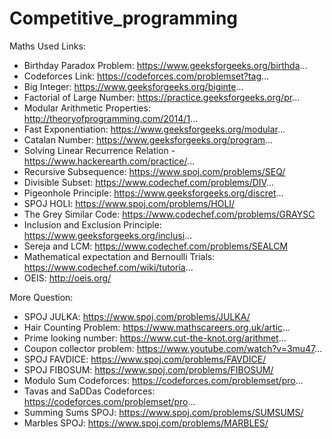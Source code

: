 # Competitive_programming

Maths
Used Links:
- Birthday Paradox Problem: https://www.geeksforgeeks.org/birthda...
- Codeforces Link: https://codeforces.com/problemset?tag...
- Big Integer: https://www.geeksforgeeks.org/biginte...
- Factorial of Large Number: https://practice.geeksforgeeks.org/pr...
- Modular Arithmetic Properties: http://theoryofprogramming.com/2014/1...
- Fast Exponentiation: https://www.geeksforgeeks.org/modular...
- Catalan Number: https://www.geeksforgeeks.org/program...
- Solving Linear Recurrence Relation - https://www.hackerearth.com/practice/...
- Recursive Subsequence: https://www.spoj.com/problems/SEQ/
- Divisible Subset: https://www.codechef.com/problems/DIV...
- Pigeonhole Principle: https://www.geeksforgeeks.org/discret...
- SPOJ HOLI: https://www.spoj.com/problems/HOLI/
- The Grey Similar Code: https://www.codechef.com/problems/GRAYSC
- Inclusion and Exclusion Principle: https://www.geeksforgeeks.org/inclusi...
- Sereja and LCM: https://www.codechef.com/problems/SEALCM
- Mathematical expectation and Bernoulli Trials: https://www.codechef.com/wiki/tutoria...
- OEIS: http://oeis.org/


More Question: 
- SPOJ JULKA: https://www.spoj.com/problems/JULKA/
- Hair Counting Problem: https://www.mathscareers.org.uk/artic...
- Prime looking number: https://www.cut-the-knot.org/arithmet...
- Coupon collector problem: https://www.youtube.com/watch?v=3mu47...
- SPOJ FAVDICE: https://www.spoj.com/problems/FAVDICE/
- SPOJ FIBOSUM: https://www.spoj.com/problems/FIBOSUM/
- Modulo Sum Codeforces: https://codeforces.com/problemset/pro...
- Tavas and SaDDas Codeforces: https://codeforces.com/problemset/pro...
- Summing Sums SPOJ: https://www.spoj.com/problems/SUMSUMS/
- Marbles SPOJ: https://www.spoj.com/problems/MARBLES/
